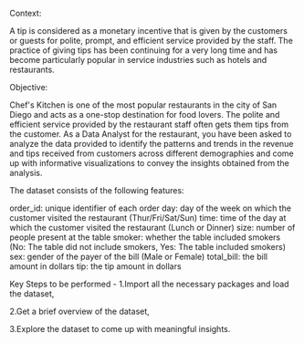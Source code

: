 Context:

A tip is considered as a monetary incentive that is given by the customers or guests for polite, prompt, and efficient service provided by the staff. The practice of giving tips has been continuing for a very long time and has become particularly popular in service industries such as hotels and restaurants.


Objective:

Chef's Kitchen is one of the most popular restaurants in the city of San Diego and acts as a one-stop destination for food lovers. The polite and efficient service provided by the restaurant staff often gets them tips from the customer. As a Data Analyst for the restaurant, you have been asked to analyze the data provided to identify the patterns and trends in the revenue and tips received from customers across different demographies and come up with informative visualizations to convey the insights obtained from the analysis.

The dataset consists of the following features:

order_id: unique identifier of each order
day: day of the week on which the customer visited the restaurant (Thur/Fri/Sat/Sun)
time: time of the day at which the customer visited the restaurant (Lunch or Dinner)
size: number of people present at the table
smoker: whether the table included smokers (No: The table did not include smokers, Yes: The table included smokers)
sex: gender of the payer of the bill (Male or Female)
total_bill: the bill amount in dollars
tip: the tip amount in dollars
 

Key Steps to be performed -
1.Import all the necessary packages and load the dataset,

2.Get a brief overview of the dataset,

3.Explore the dataset to come up with meaningful insights.
